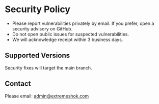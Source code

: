# Security Policy

- Please report vulnerabilities privately by email. If you prefer, open a security advisory on GitHub.
- Do not open public issues for suspected vulnerabilities.
- We will acknowledge receipt within 3 business days.

## Supported Versions

Security fixes will target the main branch.

## Contact

Please email: admin@extremeshok.com
